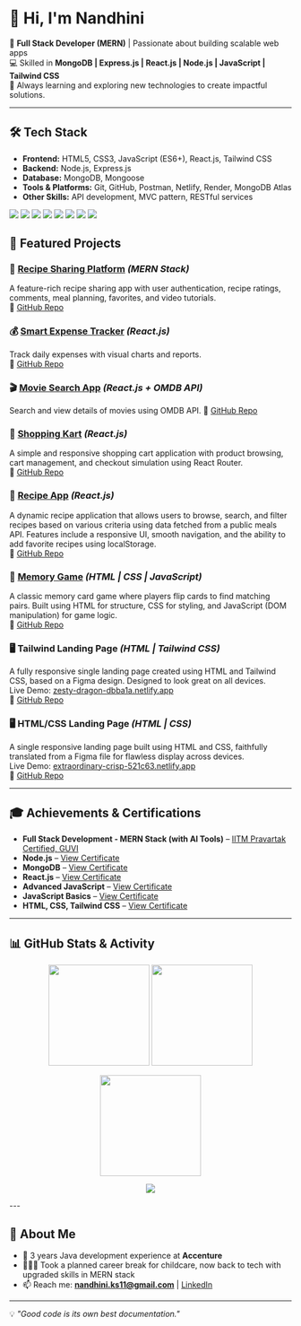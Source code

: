 
# 👋 Hi, I'm Nandhini  

🚀 **Full Stack Developer (MERN)** | Passionate about building scalable web apps  
💻 Skilled in **MongoDB | Express.js | React.js | Node.js | JavaScript | Tailwind CSS**  
🌱 Always learning and exploring new technologies to create impactful solutions.  

---

## 🛠 Tech Stack  
- **Frontend:** HTML5, CSS3, JavaScript (ES6+), React.js, Tailwind CSS  
- **Backend:** Node.js, Express.js  
- **Database:** MongoDB, Mongoose  
- **Tools & Platforms:** Git, GitHub, Postman, Netlify, Render, MongoDB Atlas  
- **Other Skills:** API development, MVC pattern, RESTful services  
<p>
  <img src="https://img.shields.io/badge/JavaScript-F7DF1E?style=flat-square&logo=javascript&logoColor=black" />
  <img src="https://img.shields.io/badge/React-61DAFB?style=flat-square&logo=react&logoColor=black" />
  <img src="https://img.shields.io/badge/Node.js-339933?style=flat-square&logo=node.js&logoColor=white" />
  <img src="https://img.shields.io/badge/Express.js-000000?style=flat-square&logo=express&logoColor=white" />
  <img src="https://img.shields.io/badge/MongoDB-4EA94B?style=flat-square&logo=mongodb&logoColor=white" />
  <img src="https://img.shields.io/badge/Tailwind_CSS-38B2AC?style=flat-square&logo=tailwind-css&logoColor=white" />
  <img src="https://img.shields.io/badge/HTML5-E34F26?style=flat-square&logo=html5&logoColor=white" />
  <img src="https://img.shields.io/badge/CSS3-1572B6?style=flat-square&logo=css3&logoColor=white" />
</p>

## 📌 Featured Projects  
### 🍲 [Recipe Sharing Platform](https://yummyhub-recipes.netlify.app/) *(MERN Stack)*  
A feature-rich recipe sharing app with user authentication, recipe ratings, comments, meal planning, favorites, and video tutorials.  
🔗 [GitHub Repo](https://github.com/nandhini-11-cmd/recipeSharingApp)  

### 💰 [Smart Expense Tracker](https://bucolic-druid-7443ff.netlify.app) *(React.js)*  
Track daily expenses with visual charts and reports.  
🔗 [GitHub Repo](https://github.com/nandhini-11-cmd/income_expenses_tracker)

### 🎬 [Movie Search App](https://bright-bonbon-041f68.netlify.app) *(React.js + OMDB API)*  
Search and view details of movies using OMDB API. 
🔗 [GitHub Repo](https://github.com/nandhini-11-cmd/search_movie_app)

### 🛒 [Shopping Kart](https://hilarious-donut-7f43fb.netlify.app) *(React.js)*  
A simple and responsive shopping cart application with product browsing, cart management, and checkout simulation using React Router.  
🔗 [GitHub Repo](https://github.com/nandhini-11-cmd/shopify_router)  

### 🍲 [Recipe App](https://lucky-pegasus-eb9526.netlify.app) *(React.js)*  
A dynamic recipe application that allows users to browse, search, and filter recipes based on various criteria using data fetched from a public meals API. Features include a responsive UI, smooth navigation, and the ability to add favorite recipes using localStorage.  
🔗 [GitHub Repo](https://github.com/nandhini-11-cmd/recipe_app) 

### 🧠 [Memory Game](https://benevolent-conkies-55a639.netlify.app) *(HTML | CSS | JavaScript)*  
A classic memory card game where players flip cards to find matching pairs. Built using HTML for structure, CSS for styling, and JavaScript (DOM manipulation) for game logic.  
🔗 [GitHub Repo](https://github.com/nandhini-11-cmd/MINI_PROJECT_1)  

### 🖥️ Tailwind Landing Page *(HTML | Tailwind CSS)*  
A fully responsive single landing page created using HTML and Tailwind CSS, based on a Figma design. Designed to look great on all devices.  
Live Demo: [zesty-dragon-dbba1a.netlify.app](https://zesty-dragon-dbba1a.netlify.app/)  
🔗 [GitHub Repo](https://github.com/nandhini-11-cmd/GUVI_TAST2_TAILWIND/)

### 🖥️ HTML/CSS Landing Page *(HTML | CSS)*  
A single responsive landing page built using HTML and CSS, faithfully translated from a Figma file for flawless display across devices.  
Live Demo: [extraordinary-crisp-521c63.netlify.app](https://extraordinary-crisp-521c63.netlify.app/)  
🔗 [GitHub Repo](https://github.com/nandhini-11-cmd/GUVI_ASSIGN1_HTML_CSS/)

---

## 🎓 Achievements & Certifications

- **Full Stack Development - MERN Stack (with AI Tools)** – [IITM Pravartak Certified, GUVI](https://v2.zenclass.in/certificateDownload/S4BJhQDDby1OzBOt)
- **Node.js** – [View Certificate](https://v2.zenclass.in/certificateDownload/5uDMjy30jkPEqPh0)
- **MongoDB** – [View Certificate](https://v2.zenclass.in/certificateDownload/5zeHwn70nOZ2SvPc)
- **React.js** – [View Certificate](https://v2.zenclass.in/certificateDownload/ZGilprdN3sFBV0Id)
- **Advanced JavaScript** – [View Certificate](https://v2.zenclass.in/certificateDownload/NTzrP73O2yn8GZkG)
- **JavaScript Basics** – [View Certificate](https://v2.zenclass.in/certificateDownload/DCIq9DHeJtrvuqFp)
- **HTML, CSS, Tailwind CSS** – [View Certificate](https://v2.zenclass.in/certificateDownload/IbT4135SxR8Rbz8u)
  
---

## 📊 GitHub Stats & Activity

<p align="center">
  <!-- GitHub Stats -->
  <img src="https://github-readme-stats.vercel.app/api?username=nandhini-11-cmd&show_icons=true&theme=radical&bg_color=0d1117&title_color=ff6ec7&icon_color=ffd700&text_color=ffffff&hide_border=false&border_radius=8" height="180em" />
  
  <!-- Top Languages -->
  <img src="https://github-readme-stats.vercel.app/api/top-langs/?username=nandhini-11-cmd&layout=compact&theme=radical&bg_color=0d1117&title_color=ff6ec7&text_color=ffffff&hide_border=false&border_radius=8" height="180em" />
</p>

<p align="center">
  <!-- Streak Stats -->
  <img src="https://streak-stats.demolab.com?user=nandhini-11-cmd&theme=radical&hide_border=false&border_radius=8" height="180em" />
</p>

<p align="center">
  <!-- Contribution Graph -->
  <img src="https://github-readme-activity-graph.vercel.app/graph?username=nandhini-11-cmd&theme=react-dark&hide_border=false&area=true" />
</p>
---

## 🌟 About Me  
- 🎯 3 years Java development experience at **Accenture**  
- 👩‍👧‍👦 Took a planned career break for childcare, now back to tech with upgraded skills in MERN stack  
- 📫 Reach me: **nandhini.ks11@gmail.com** | [LinkedIn](https://www.linkedin.com/in/nandhiniks-mern)  

---

💡 *"Good code is its own best documentation."*
